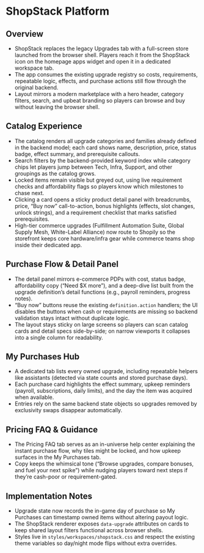 # ShopStack Platform

## Overview
- ShopStack replaces the legacy Upgrades tab with a full-screen store launched from the browser shell. Players reach it from the ShopStack icon on the homepage apps widget and open it in a dedicated workspace tab.
- The app consumes the existing upgrade registry so costs, requirements, repeatable logic, effects, and purchase actions still flow through the original backend.
- Layout mirrors a modern marketplace with a hero header, category filters, search, and upbeat branding so players can browse and buy without leaving the browser shell.

## Catalog Experience
- The catalog renders all upgrade categories and families already defined in the backend model; each card shows name, description, price, status badge, effect summary, and prerequisite callouts.
- Search filters by the backend-provided keyword index while category chips let players jump between Tech, Infra, Support, and other groupings as the catalog grows.
- Locked items remain visible but greyed out, using live requirement checks and affordability flags so players know which milestones to chase next.
- Clicking a card opens a sticky product detail panel with breadcrumbs, price, “Buy now” call-to-action, bonus highlights (effects, slot changes, unlock strings), and a requirement checklist that marks satisfied prerequisites.
- High-tier commerce upgrades (Fulfillment Automation Suite, Global Supply Mesh, White-Label Alliance) now route to Shopily so the storefront keeps core hardware/infra gear while commerce teams shop inside their dedicated app.

## Purchase Flow & Detail Panel
- The detail panel mirrors e-commerce PDPs with cost, status badge, affordability copy (“Need $X more”), and a deep-dive list built from the upgrade definition’s detail functions (e.g., payroll reminders, progress notes).
- “Buy now” buttons reuse the existing `definition.action` handlers; the UI disables the buttons when cash or requirements are missing so backend validation stays intact without duplicate logic.
- The layout stays sticky on large screens so players can scan catalog cards and detail specs side-by-side; on narrow viewports it collapses into a single column for readability.

## My Purchases Hub
- A dedicated tab lists every owned upgrade, including repeatable helpers like assistants (detected via state counts and stored purchase days).
- Each purchase card highlights the effect summary, upkeep reminders (payroll, subscriptions, daily limits), and the day the item was acquired when available.
- Entries rely on the same backend state objects so upgrades removed by exclusivity swaps disappear automatically.

## Pricing FAQ & Guidance
- The Pricing FAQ tab serves as an in-universe help center explaining the instant purchase flow, why tiles might be locked, and how upkeep surfaces in the My Purchases tab.
- Copy keeps the whimsical tone (“Browse upgrades, compare bonuses, and fuel your next spike”) while nudging players toward next steps if they’re cash-poor or requirement-gated.

## Implementation Notes
- Upgrade state now records the in-game day of purchase so My Purchases can timestamp owned items without altering payout logic.
- The ShopStack renderer exposes `data-upgrade` attributes on cards to keep shared layout filters functional across browser shells.
- Styles live in `styles/workspaces/shopstack.css` and respect the existing theme variables so day/night mode flips without extra overrides.
